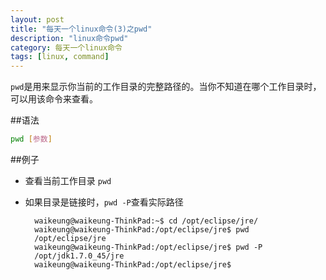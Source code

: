 ```yaml
---
layout: post
title: "每天一个linux命令(3)之pwd"
description: "linux命令pwd"
category: 每天一个linux命令
tags: [linux, command]
---
```


`pwd`是用来显示你当前的工作目录的完整路径的。当你不知道在哪个工作目录时，可以用该命令来查看。

##语法
```sh
pwd [参数]
```

##例子
* 查看当前工作目录 `pwd`
* 如果目录是链接时，`pwd -P`查看实际路径

        waikeung@waikeung-ThinkPad:~$ cd /opt/eclipse/jre/
        waikeung@waikeung-ThinkPad:/opt/eclipse/jre$ pwd
        /opt/eclipse/jre
        waikeung@waikeung-ThinkPad:/opt/eclipse/jre$ pwd -P
        /opt/jdk1.7.0_45/jre
        waikeung@waikeung-ThinkPad:/opt/eclipse/jre$ 


